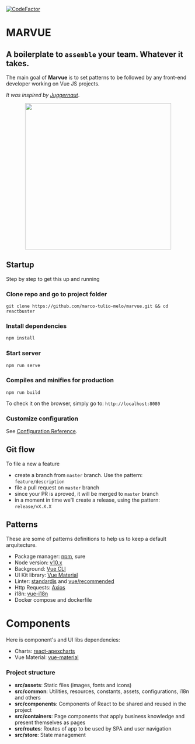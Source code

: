 [![CodeFactor](https://www.codefactor.io/repository/github/marco-tulio-melo/marvue/badge)](https://www.codefactor.io/repository/github/marco-tulio-melo/marvue)

# MARVUE

## A boilerplate to `assemble` your team. Whatever it takes.

The main goal of **Marvue** is to set patterns to be followed by any front-end developer working on Vue JS projects.

*It was inspired by [Juggernaut](https://github.com/SoftboxLab/juggernaut)*.

<p align="center">
	<img src="https://i.imgur.com/WEinXJu.jpg" width="400px" />
</p>

## Startup

Step by step to get this up and running

### Clone repo and go to project folder

```
git clone https://github.com/marco-tulio-melo/marvue.git && cd reactbuster
```

### Install dependencies

```bash
npm install
```

### Start server

```bash
npm run serve
```

### Compiles and minifies for production
```
npm run build
```

To check it on the browser, simply go to: `http://localhost:8080`

### Customize configuration
See [Configuration Reference](https://cli.vuejs.org/config/).

## Git flow

To file a new a feature

- create a branch from `master` branch. Use the pattern: `feature/description`
- file a pull request on `master` branch
- since your PR is aproved, it will be merged to `master` branch
- in a moment in time we'll create a release, using the pattern: `release/vX.X.X`

## Patterns

These are some of patterns definitions to help us to keep a default arquitecture.

- Package manager: [npm](https://medium.com/@vincentnewkirk/npm-vs-yarn-2019-e88757b17038), sure
- Node version: [v10.x](https://nodejs.org/ca/blog/release/v10.16.3)
- Background: [Vue CLI](https://cli.vuejs.org)
- UI Kit library: [Vue Material](https://vuematerial.io)
- Linter: [standardjs](https://standardjs.com) and [vue/recommended](https://github.com/vuejs/eslint-plugin-vue)
- Http Requests: [Axios](https://github.com/axios/axios#features)
- i18n: [vue-i18n](https://www.npmjs.com/package/vue-i18n)
- Docker compose and dockerfile

# Components

Here is component's and UI libs dependencies:

- Charts: [react-apexcharts](https://apexcharts.com/docs/vue-charts)
- Vue Material: [vue-material](http://npmjs.com/package/vue-material)

### Project structure

- **src/assets**: Static files (images, fonts and icons)
- **src/common**: Utilities, resources, constants, assets, configurations, i18n and others
- **src/components**: Components of React to be shared and reused in the project
- **src/containers**: Page components that apply business knowledge and present themselves as pages
- **src/routes**: Routes of app to be used by SPA and user navigation
- **src/store**: State management
